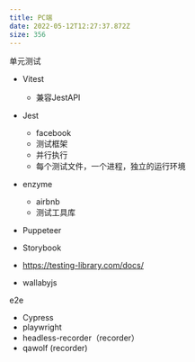 ```yaml
---
title: PC端
date: 2022-05-12T12:27:37.872Z
size: 356
---
```

单元测试

- Vitest
  - 兼容JestAPI

- Jest
  - facebook
  - 测试框架
  - 并行执行
  - 每个测试文件，一个进程，独立的运行环境

- enzyme
  - airbnb
  - 测试工具库

- Puppeteer
- Storybook
- https://testing-library.com/docs/
- wallabyjs

e2e

- Cypress
- playwright
- headless-recorder（recorder）
- qawolf (recorder)

